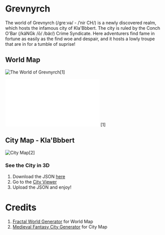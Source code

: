Grevnyrch
=========
The world of Grevnyrch (/ɡreːvə/ - /ˈnir CH/) is a newly discovered realm, which hosts the infamous city of Kla'Bbbert.
The city is ruled by the Conch O'Bar (/käNGk /ō/ /bär/) Crime Syndicate.
Here adventurers find fame in fortune as easily as the find woe and despair, and it hosts a lowly troupe that are in for a tumble of suprise!

World Map
---------
![The World of Grevnyrch](./Grevnyrch.png)[1]

![HD World Map](./Grevnyrch.html) [1]


City Map - Kla'Bbbert
---------------------

![City Map](./klabbbert.png)[2]


### See the City in 3D
1. Download the JSON [here](./klabbbert.json)
2. Go to the [City Viewer](https://watabou.itch.io/city-viewer)
3. Upload the JSON and enjoy!

Credits
=======
1. [Fractal World Generator](https://donjon.bin.sh/code/world/) for World Map
2. [Medieval Fantasy City Generator](https://watabou.itch.io/medieval-fantasy-city-generator) for City Map
